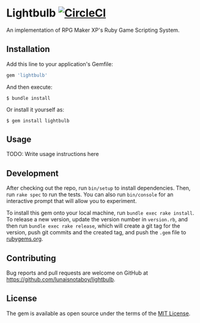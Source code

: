 # Lightbulb [![CircleCI](https://img.shields.io/circleci/build/github/lunaisnotaboy/lightbulb)](https://circleci.com/gh/lunaisnotaboy/lightbulb)

An implementation of RPG Maker XP's Ruby Game Scripting System.

## Installation

Add this line to your application's Gemfile:

```ruby
gem 'lightbulb'
```

And then execute:

    $ bundle install

Or install it yourself as:

    $ gem install lightbulb

## Usage

TODO: Write usage instructions here

## Development

After checking out the repo, run `bin/setup` to install dependencies. Then, run `rake spec` to run the tests. You can also run `bin/console` for an interactive prompt that will allow you to experiment.

To install this gem onto your local machine, run `bundle exec rake install`. To release a new version, update the version number in `version.rb`, and then run `bundle exec rake release`, which will create a git tag for the version, push git commits and the created tag, and push the `.gem` file to [rubygems.org](https://rubygems.org).

## Contributing

Bug reports and pull requests are welcome on GitHub at https://github.com/lunaisnotaboy/lightbulb.

## License

The gem is available as open source under the terms of the [MIT License](https://opensource.org/licenses/MIT).
